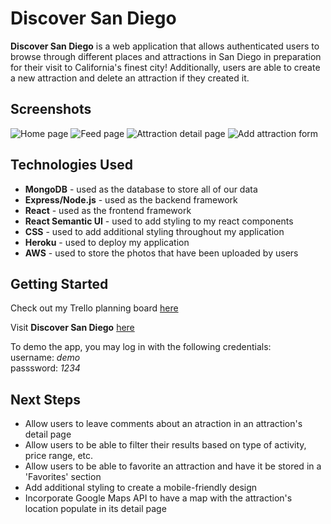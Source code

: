 # **Discover San Diego**
**Discover San Diego** is a web application that allows authenticated users to browse through different places and attractions in San Diego in preparation for their visit to California's finest city! Additionally, users are able to create a new attraction and delete an attraction if they created it.

 
## **Screenshots**
![Home page](https://i.imgur.com/TbpM3rv.png)
![Feed page](https://i.imgur.com/GWry0SQ.png)
![Attraction detail page](https://i.imgur.com/ByhUhnr.png)
![Add attraction form](https://i.imgur.com/PP2hQlA.png)


## **Technologies Used**
- **MongoDB** - used as the database to store all of our data 
- **Express/Node.js** - used as the backend framework
- **React** - used as the frontend framework
- **React Semantic UI** - used to add styling to my react components
- **CSS** - used to add additional styling throughout my application
- **Heroku** - used to deploy my application
- **AWS** - used to store the photos that have been uploaded by users


## **Getting Started**
Check out my Trello planning board [here](https://trello.com/b/zSmCcskq/project-4)

Visit **Discover San Diego** [here](https://discoversd.herokuapp.com/) 

To demo the app, you may log in with the following credentials:  
username: *demo*  
passsword: *1234*
 
## **Next Steps** 
- Allow users to leave comments about an atraction in an attraction's detail page
- Allow users to be able to filter their results based on type of activity, price range, etc.
- Allow users to be able to favorite an attraction and have it be stored in a 'Favorites' section
- Add additional styling to create a mobile-friendly design
- Incorporate Google Maps API to have a map with the attraction's location populate in its detail page
